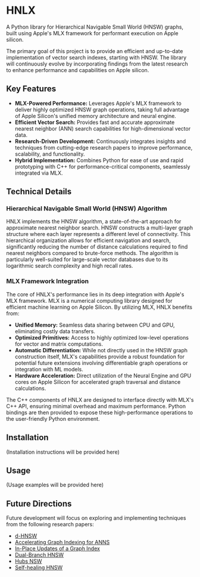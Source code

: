 # HNLX

A Python library for Hierarchical Navigable Small World (HNSW) graphs, built using Apple's MLX framework for performant execution on Apple silicon.

The primary goal of this project is to provide an efficient and up-to-date implementation of vector search indexes, starting with HNSW. The library will continuously evolve by incorporating findings from the latest research to enhance performance and capabilities on Apple silicon.

## Key Features

*   **MLX-Powered Performance:** Leverages Apple's MLX framework to deliver highly optimized HNSW graph operations, taking full advantage of Apple Silicon's unified memory architecture and neural engine.
*   **Efficient Vector Search:** Provides fast and accurate approximate nearest neighbor (ANN) search capabilities for high-dimensional vector data.
*   **Research-Driven Development:** Continuously integrates insights and techniques from cutting-edge research papers to improve performance, scalability, and functionality.
*   **Hybrid Implementation:** Combines Python for ease of use and rapid prototyping with C++ for performance-critical components, seamlessly integrated via MLX.

## Technical Details

### Hierarchical Navigable Small World (HNSW) Algorithm

HNLX implements the HNSW algorithm, a state-of-the-art approach for approximate nearest neighbor search. HNSW constructs a multi-layer graph structure where each layer represents a different level of connectivity. This hierarchical organization allows for efficient navigation and search, significantly reducing the number of distance calculations required to find nearest neighbors compared to brute-force methods. The algorithm is particularly well-suited for large-scale vector databases due to its logarithmic search complexity and high recall rates.

### MLX Framework Integration

The core of HNLX's performance lies in its deep integration with Apple's MLX framework. MLX is a numerical computing library designed for efficient machine learning on Apple Silicon. By utilizing MLX, HNLX benefits from:

*   **Unified Memory:** Seamless data sharing between CPU and GPU, eliminating costly data transfers.
*   **Optimized Primitives:** Access to highly optimized low-level operations for vector and matrix computations.
*   **Automatic Differentiation:** While not directly used in the HNSW graph construction itself, MLX's capabilities provide a robust foundation for potential future extensions involving differentiable graph operations or integration with ML models.
*   **Hardware Acceleration:** Direct utilization of the Neural Engine and GPU cores on Apple Silicon for accelerated graph traversal and distance calculations.

The C++ components of HNLX are designed to interface directly with MLX's C++ API, ensuring minimal overhead and maximum performance. Python bindings are then provided to expose these high-performance operations to the user-friendly Python environment.

## Installation

(Installation instructions will be provided here)

## Usage

(Usage examples will be provided here)

## Future Directions

Future development will focus on exploring and implementing techniques from the following research papers:

- [d-HNSW](https://arxiv.org/abs/2505.11783)
- [Accelerating Graph Indexing for ANNS](https://arxiv.org/abs/2502.18113)
- [In-Place Updates of a Graph Index](https://arxiv.org/abs/2502.13826)
- [Dual-Branch HNSW](https://arxiv.org/abs/2501.13992)
- [Hubs NSW](https://arxiv.org/abs/2412.01940)
- [Self-healing HNSW](https://arxiv.org/html/2407.07871v1)
